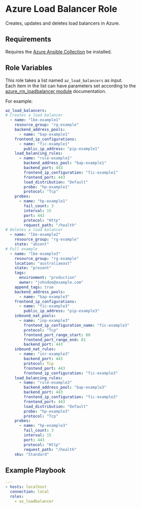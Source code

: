Azure Load Balancer Role
=========

Creates, updates and deletes load balancers in Azure.

Requirements
------------

Requires the [Azure Ansible Collection](https://docs.ansible.com/ansible/latest/collections/azure/azcollection/index.html) be installed.

Role Variables
--------------

This role takes a list named `az_load_balancers` as input.  
Each item in the list can have parameters set according to the [azure_rm_loadbalancer module](https://docs.ansible.com/ansible/latest/collections/azure/azcollection/azure_rm_loadbalancer_module.html) documentation.

For example:

```yaml
az_load_balancers:
# Creates a load balancer
  - name: "lbe-example1"
    resource_group: "rg-example"
    backend_address_pools:
      - name: "bap-example1"
    frontend_ip_configurations:
      - name: "fic-example1"
        public_ip_address: "pip-example1"
    load_balancing_rules:
      - name: "rule-example1"
        backend_address_pool: "bap-example1"
        backend_port: 443
        frontend_ip_configuration: "fic-example1"
        frontend_port: 443
        load_distribution: "Default"
        probe: "hp-example1"
        protocol: "Tcp"
    probes:
      - name: "hp-example1"
        fail_count: 3
        interval: 15
        port: 443
        protocol: "Http"
        request_path: "/health"
# Deletes a load balancer
  - name: "lbe-example2"
    resource_group: "rg-example"
    state: "absent"
# Full example
  - name: "lbe-example3"
    resource_group: "rg-example"
    location: "australiaeast"
    state: "present"
    tags:
      environment: "production"
      owner: "johndoe@example.com"
    append_tags: true
    backend_address_pools:
      - name: "bap-example3"
    frontend_ip_configurations:
      - name: "fic-example3"
        public_ip_address: "pip-example3"
    inbound_nat_pools:
      - name: "inp-example3"
        frontend_ip_configuration_name: "fic-example3"
        protocol: "Tcp"
        frontend_port_range_start: 80
        frontend_port_range_end: 81
        backend_port: 443
    inbound_nat_rules:
      - name: "inr-example3"
        backend_port: 443
        protocol: Tcp
        frontend_port: 443
        frontend_ip_configuration: "fic-example3"
    load_balancing_rules:
      - name: "rule-example3"
        backend_address_pool: "bap-example3"
        backend_port: 443
        frontend_ip_configuration: "fic-example3"
        frontend_port: 443
        load_distribution: "Default"
        probe: "hp-example3"
        protocol: "Tcp"
    probes:
      - name: "hp-example3"
        fail_count: 3
        interval: 15
        port: 443
        protocol: "Http"
        request_path: "/health"
    sku: "Standard"
```

Example Playbook
----------------

```yaml
---
- hosts: localhost
  connection: local
  roles:
    - az_loadbalancer
```
